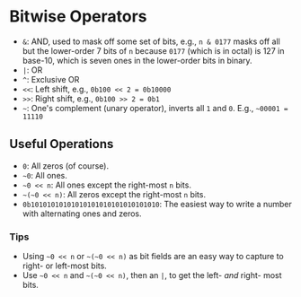 # Bitwise Operators

- `&`: AND, used to mask off some set of bits, e.g., `n & 0177` masks off all but the lower-order 7 bits of `n` because `0177` (which is in octal) is 127 in base-10, which is seven ones in the lower-order bits in binary.
- `|`: OR
- `^`: Exclusive OR
- `<<`: Left shift, e.g., `0b100 << 2 = 0b10000`
- `>>`: Right shift, e.g., `0b100 >> 2 = 0b1`
- `~`: One's complement (unary operator), inverts all `1` and `0`. E.g., `~00001 = 11110`

## Useful Operations

- `0`: All zeros (of course).
- `~0`: All ones.
- `~0 << n`: All ones except the right-most `n` bits.
- `~(~0 << n)`: All zeros except the right-most `n` bits.
- `0b10101010101010101010101010101010`: The easiest way to write a number with alternating ones and zeros.

### Tips

- Using `~0 << n` or `~(~0 << n)` as bit fields are an easy way to capture to right- or left-most bits.
- Use `~0 << n` and `~(~0 << n)`, then an `|`, to get the left- *and* right- most bits.
